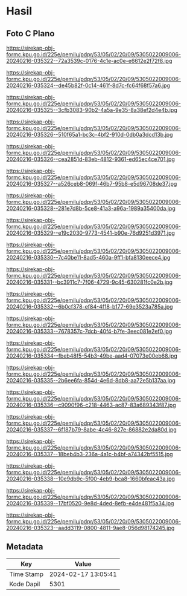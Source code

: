 # Hasil

## Foto C Plano

https://sirekap-obj-formc.kpu.go.id/225e/pemilu/pdpr/53/05/02/20/09/5305022009006-20240216-035322--72a3539c-0176-4c1e-ac0e-e6612e2f72f8.jpg

https://sirekap-obj-formc.kpu.go.id/225e/pemilu/pdpr/53/05/02/20/09/5305022009006-20240216-035324--de45b82f-0c14-461f-8d7c-fc64f68f57a6.jpg

https://sirekap-obj-formc.kpu.go.id/225e/pemilu/pdpr/53/05/02/20/09/5305022009006-20240216-035325--3cfb3083-90b2-4a5a-9e35-8a38ef2d4e4b.jpg

https://sirekap-obj-formc.kpu.go.id/225e/pemilu/pdpr/53/05/02/20/09/5305022009006-20240216-035326--510f65a1-bc3c-4bf2-910d-0db0a3dcd13b.jpg

https://sirekap-obj-formc.kpu.go.id/225e/pemilu/pdpr/53/05/02/20/09/5305022009006-20240216-035326--cea2851d-83eb-4812-9361-ed65ec4ce701.jpg

https://sirekap-obj-formc.kpu.go.id/225e/pemilu/pdpr/53/05/02/20/09/5305022009006-20240216-035327--a526ceb8-069f-46b7-95b8-e5d96708de37.jpg

https://sirekap-obj-formc.kpu.go.id/225e/pemilu/pdpr/53/05/02/20/09/5305022009006-20240216-035328--281e7d8b-5ce8-41a3-a96a-1989a35400da.jpg

https://sirekap-obj-formc.kpu.go.id/225e/pemilu/pdpr/53/05/02/20/09/5305022009006-20240216-035329--e19c2030-9773-4541-b90e-76d9251d3971.jpg

https://sirekap-obj-formc.kpu.go.id/225e/pemilu/pdpr/53/05/02/20/09/5305022009006-20240216-035330--7c40be11-8ad5-460a-9ff1-bfa8130eece4.jpg

https://sirekap-obj-formc.kpu.go.id/225e/pemilu/pdpr/53/05/02/20/09/5305022009006-20240216-035331--bc3911c7-7f06-4729-9c45-630281fc0e2b.jpg

https://sirekap-obj-formc.kpu.go.id/225e/pemilu/pdpr/53/05/02/20/09/5305022009006-20240216-035332--6b0cf378-ef84-4f18-b177-69e3523a785a.jpg

https://sirekap-obj-formc.kpu.go.id/225e/pemilu/pdpr/53/05/02/20/09/5305022009006-20240216-035333--7678357c-7dcb-40f4-b7fe-3eec081e2ef0.jpg

https://sirekap-obj-formc.kpu.go.id/225e/pemilu/pdpr/53/05/02/20/09/5305022009006-20240216-035334--fbeb48f5-54b3-49be-aad4-07073e00eb68.jpg

https://sirekap-obj-formc.kpu.go.id/225e/pemilu/pdpr/53/05/02/20/09/5305022009006-20240216-035335--2b6ee6fa-854d-4e6d-8db8-aa72e5b137aa.jpg

https://sirekap-obj-formc.kpu.go.id/225e/pemilu/pdpr/53/05/02/20/09/5305022009006-20240216-035336--c9090f96-c218-4463-ac87-83a689343f87.jpg

https://sirekap-obj-formc.kpu.go.id/225e/pemilu/pdpr/53/05/02/20/09/5305022009006-20240216-035337--6f187b79-8abe-4c46-827e-86882e2da80d.jpg

https://sirekap-obj-formc.kpu.go.id/225e/pemilu/pdpr/53/05/02/20/09/5305022009006-20240216-035337--18beb4b3-236a-4a1c-b4bf-a74342bf5515.jpg

https://sirekap-obj-formc.kpu.go.id/225e/pemilu/pdpr/53/05/02/20/09/5305022009006-20240216-035338--10e9db9c-5f00-4eb9-bca8-1660bfeac43a.jpg

https://sirekap-obj-formc.kpu.go.id/225e/pemilu/pdpr/53/05/02/20/09/5305022009006-20240216-035339--17bf0520-9e8d-4ded-8efb-e4de481f5a34.jpg

https://sirekap-obj-formc.kpu.go.id/225e/pemilu/pdpr/53/05/02/20/09/5305022009006-20240216-035323--aadd3119-0800-4811-9ae8-056d98174245.jpg


## Metadata

| Key        | Value               |
| ---------- | ------------------- |
| Time Stamp | 2024-02-17 13:05:41 |
| Kode Dapil | 5301                |



